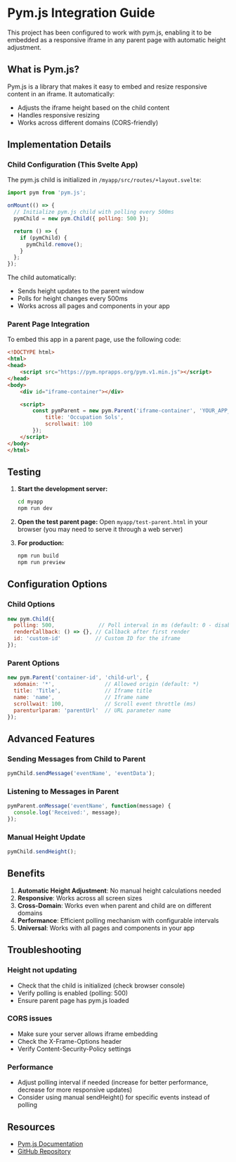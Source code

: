 # Pym.js Integration Guide

This project has been configured to work with pym.js, enabling it to be embedded as a responsive iframe in any parent page with automatic height adjustment.

## What is Pym.js?

Pym.js is a library that makes it easy to embed and resize responsive content in an iframe. It automatically:
- Adjusts the iframe height based on the child content
- Handles responsive resizing
- Works across different domains (CORS-friendly)

## Implementation Details

### Child Configuration (This Svelte App)

The pym.js child is initialized in `/myapp/src/routes/+layout.svelte`:

```javascript
import pym from 'pym.js';

onMount(() => {
  // Initialize pym.js child with polling every 500ms
  pymChild = new pym.Child({ polling: 500 });

  return () => {
    if (pymChild) {
      pymChild.remove();
    }
  };
});
```

The child automatically:
- Sends height updates to the parent window
- Polls for height changes every 500ms
- Works across all pages and components in your app

### Parent Page Integration

To embed this app in a parent page, use the following code:

```html
<!DOCTYPE html>
<html>
<head>
    <script src="https://pym.nprapps.org/pym.v1.min.js"></script>
</head>
<body>
    <div id="iframe-container"></div>

    <script>
        const pymParent = new pym.Parent('iframe-container', 'YOUR_APP_URL', {
            title: 'Occupation Sols',
            scrollwait: 100
        });
    </script>
</body>
</html>
```

## Testing

1. **Start the development server:**
   ```bash
   cd myapp
   npm run dev
   ```

2. **Open the test parent page:**
   Open `myapp/test-parent.html` in your browser (you may need to serve it through a web server)

3. **For production:**
   ```bash
   npm run build
   npm run preview
   ```

## Configuration Options

### Child Options
```javascript
new pym.Child({
  polling: 500,              // Poll interval in ms (default: 0 - disabled)
  renderCallback: () => {}, // Callback after first render
  id: 'custom-id'           // Custom ID for the iframe
});
```

### Parent Options
```javascript
new pym.Parent('container-id', 'child-url', {
  xdomain: '*',                // Allowed origin (default: *)
  title: 'Title',              // Iframe title
  name: 'name',                // Iframe name
  scrollwait: 100,             // Scroll event throttle (ms)
  parenturlparam: 'parentUrl'  // URL parameter name
});
```

## Advanced Features

### Sending Messages from Child to Parent
```javascript
pymChild.sendMessage('eventName', 'eventData');
```

### Listening to Messages in Parent
```javascript
pymParent.onMessage('eventName', function(message) {
  console.log('Received:', message);
});
```

### Manual Height Update
```javascript
pymChild.sendHeight();
```

## Benefits

1. **Automatic Height Adjustment**: No manual height calculations needed
2. **Responsive**: Works across all screen sizes
3. **Cross-Domain**: Works even when parent and child are on different domains
4. **Performance**: Efficient polling mechanism with configurable intervals
5. **Universal**: Works with all pages and components in your app

## Troubleshooting

### Height not updating
- Check that the child is initialized (check browser console)
- Verify polling is enabled (polling: 500)
- Ensure parent page has pym.js loaded

### CORS issues
- Make sure your server allows iframe embedding
- Check the X-Frame-Options header
- Verify Content-Security-Policy settings

### Performance
- Adjust polling interval if needed (increase for better performance, decrease for more responsive updates)
- Consider using manual sendHeight() for specific events instead of polling

## Resources

- [Pym.js Documentation](http://blog.apps.npr.org/pym.js/)
- [GitHub Repository](https://github.com/nprapps/pym.js)
